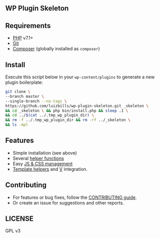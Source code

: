 ## WP Plugin Skeleton

## Requirements

- [PHP](http://php.net/) v7.1+
- [Git](https://git-scm.com/)
- [Composer](https://getcomposer.org/) (globally installed as `composer`)

## Install

Execute this script below in your `wp-content/plugins` to generate a new plugin boilerplate:

```bash
git clone \
--branch master \
--single-branch --no-tags \
https://github.com/luizbills/wp-plugin-skeleton.git _skeleton \
&& cd _skeleton \ && php bin/install.php && sleep .1 \
&& cd ../$(cat ../.tmp_wp_plugin_dir) \
&& rm -f ../.tmp_wp_plugin_dir && rm -rf ../_skeleton \
&& ls -Apl
```

## Features

- Simple installation (see above)
- Several [helper functions](src/core/functions)
- Easy [JS & CSS management](src/core/classes/Utils/Asset_Manager.php)
- [Template helpers](src/core/functions/template.php) and [V](https://github.com/luizbills/v) integration.

## Contributing

- For features or bug fixes, follow the [CONTRIBUTING guide](CONTRIBUTING.md).
- Or create an issue for suggestions and other reports.

## LICENSE

GPL v3
